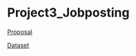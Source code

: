 # Project3_Jobposting
[Proposal](https://docs.google.com/document/d/1q-lP7pjM4ox4Ghlm9fdRbyphThmLXXM5fxh2XEV2_Tg/edit)


[Dataset](https://www.kaggle.com/shivamb/real-or-fake-fake-jobposting-prediction)
